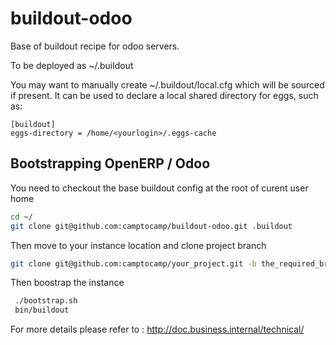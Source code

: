 buildout-odoo
=============

Base of buildout recipe for odoo servers.

To be deployed as ~/.buildout


You may want to manually create ~/.buildout/local.cfg which will be sourced if
present. It can be used to declare a local shared directory for eggs, such as:

    [buildout]
    eggs-directory = /home/<yourlogin>/.eggs-cache

Bootstrapping OpenERP / Odoo
----------------------------

You need to checkout the base buildout config at the root of curent user home

  ```bash
  cd ~/
  git clone git@github.com:camptocamp/buildout-odoo.git .buildout
  ```

Then move to your instance location and clone project branch
  ```bash
  git clone git@github.com:camptocamp/your_project.git -b the_required_branch
  ```

Then boostrap the instance
  ```bash
   ./bootstrap.sh
   bin/buildout
  ```

For more details please refer to : http://doc.business.internal/technical/
